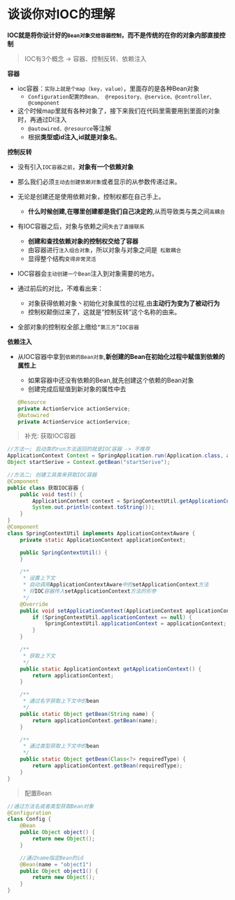 # 谈谈你对IOC的理解 

**IOC就是将你设计好的`Bean对象交给容器控制`，而不是传统的在你的对象内部直接控制**

> IOC有3个概念 -> 容器、控制反转、依赖注⼊ 

**容器**

- ioc容器：`实际上就是个map（key，value）`，⾥⾯存的是各种Bean对象
  - `Configuration配置的Bean、 @repository、@service、@controller、@component`
- 这个时候map⾥就有各种对象了，接下来我们在代码⾥需要⽤到⾥⾯的对象时，再通过DI注⼊ 
  - `@autowired、@resource`等注解
  - 根据**类型或id注⼊,id就是对象名**。 

**控制反转**

- 没有引⼊`IOC容器之前`，**对象有一个依赖对象**
- 那么我们必须`主动去创建依赖对象`或者显示的从参数传递过来。
- ⽆论是创建还是使⽤依赖对象，控制权都在⾃⼰⼿上。 
  - **什么时候创建,在哪里创建都是我们自己决定的**,从而导致类与类之间`高耦合`

- 有IOC容器之后，对象与依赖之间`失去了直接联系`
  - **创建和查找依赖对象的控制权交给了容器**
  - 由容器进行`注入组合对象`，所以对象与对象之间是` 松散耦合`
  - 显得整个结构`变得非常灵活`
- IOC容器会`主动创建⼀个Bean`注⼊到对象需要的地⽅。 

- 通过前后的对⽐，不难看出来：
  - 对象获得依赖对象丶初始化对象属性的过程,由**主动⾏为变为了被动⾏为**
  - 控制权颠倒过来了，这就是“控制反转”这个名称的由来。 

- 全部对象的控制权全部上缴给`“第三⽅”IOC容器`

**依赖注⼊**

- 从IOC容器中拿到`依赖的Bean对象`,**新创建的Bean在初始化过程中赋值到依赖的属性上**

  - 如果容器中还没有依赖的Bean,就先创建这个依赖的Bean对象
  - 创建完成后赋值到新对象的属性中去

  ```java
  @Resource
  private ActionService actionService;
  @Autowired
  private ActionService actionService;
  ```

  

> 补充: 获取IOC容器

```java
//方法一; 启动类的run方法返回的就是IOC容器 -> 不推荐
ApplicationContext Context = SpringApplication.run(Application.class, args);
Object startSerive = Context.getBean("startSerive");

//方法二; 创建工具类来获取IOC容器
@Component
public class 获取IOC容器 {
    public void test() {
        ApplicationContext context = SpringContextUtil.getApplicationContext();
        System.out.println(context.toString());
    }
}
@Component
class SpringContextUtil implements ApplicationContextAware {
    private static ApplicationContext applicationContext;

    public SpringContextUtil() {
    }

    /**
     * 设置上下文
     * 自动调用ApplicationContextAware中的setApplicationContext方法
     * 将IOC容器传入setApplicationContext方法的形参
     */
    @Override
    public void setApplicationContext(ApplicationContext applicationContext) throws BeansException {
        if (SpringContextUtil.applicationContext == null) {
            SpringContextUtil.applicationContext = applicationContext;
        }
    }

    /**
     * 获取上下文
     */
    public static ApplicationContext getApplicationContext() {
        return applicationContext;
    }

    /**
     * 通过名字获取上下文中的bean
     */
    public static Object getBean(String name) {
        return applicationContext.getBean(name);
    }

    /**
     * 通过类型获取上下文中的bean
     */
    public static Object getBean(Class<?> requiredType) {
        return applicationContext.getBean(requiredType);
    }
}
```

> 配置Bean

```java
//通过方法名或者类型获取Bean对象
@Configuration
class Config {
    @Bean
    public Object object() {
        return new Object();
    }

    //通过name指定Bean的id
    @Bean(name = "object1")
    public Object object1() {
        return new Object();
    }
}
```


